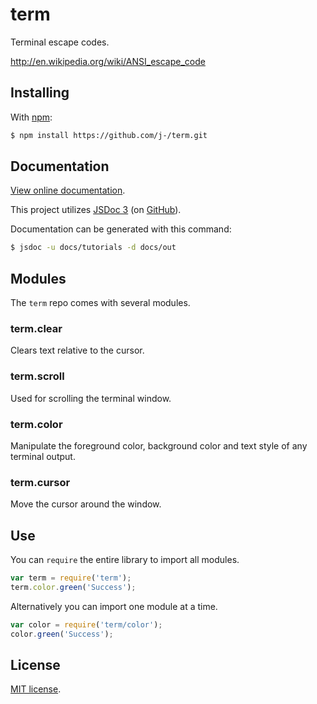 # term

Terminal escape codes.

http://en.wikipedia.org/wiki/ANSI_escape_code

## Installing

With [npm](http://npmjs.org/):

```sh
$ npm install https://github.com/j-/term.git
```

## Documentation

[View online documentation](http://j-.github.io/term).

This project utilizes [JSDoc 3](http://usejsdoc.org/) (on [GitHub](https://github.com/jsdoc3/jsdoc)).

Documentation can be generated with this command:

```sh
$ jsdoc -u docs/tutorials -d docs/out
```

## Modules

The `term` repo comes with several modules.

### term.clear

Clears text relative to the cursor.

### term.scroll

Used for scrolling the terminal window.

### term.color

Manipulate the foreground color, background color and text style of any terminal output.

### term.cursor

Move the cursor around the window.

## Use

You can `require` the entire library to import all modules.

```js
var term = require('term');
term.color.green('Success');
```

Alternatively you can import one module at a time.

```js
var color = require('term/color');
color.green('Success');
```

## License

[MIT license](LICENSE).